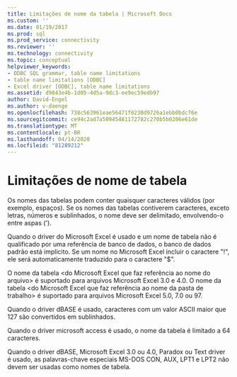 ```yaml
---
title: Limitações de nome da tabela | Microsoft Docs
ms.custom: ''
ms.date: 01/19/2017
ms.prod: sql
ms.prod_service: connectivity
ms.reviewer: ''
ms.technology: connectivity
ms.topic: conceptual
helpviewer_keywords:
- ODBC SQL grammar, table name limitations
- table name limitations [ODBC]
- Excel driver [ODBC], table name limitations
ms.assetid: d9843e4b-1d05-4d5a-9dc3-ee9ec59edb97
author: David-Engel
ms.author: v-daenge
ms.openlocfilehash: 738c563961eae56471f0238d9726a1ebb0bdc76e
ms.sourcegitcommit: ce94c2ad7a50945481172782c270b5b0206e61de
ms.translationtype: MT
ms.contentlocale: pt-BR
ms.lasthandoff: 04/14/2020
ms.locfileid: "81289212"
---
```

# <a name="table-name-limitations"></a>Limitações de nome de tabela
Os nomes das tabelas podem conter quaisquer caracteres válidos (por exemplo, espaços). Se os nomes das tabelas contiverem caracteres, exceto letras, números e sublinhados, o nome deve ser delimitado, envolvendo-o entre aspas (').  
  
 Quando o driver do Microsoft Excel é usado e um nome de tabela não é qualificado por uma referência de banco de dados, o banco de dados padrão está implícito. Se um nome no Microsoft Excel incluir o caractere "!", ele será automaticamente traduzido para o caractere "$".  
  
 O nome da tabela \<do Microsoft Excel que faz referência ao nome do arquivo> é suportado para arquivos Microsoft Excel 3.0 e 4.0. O nome da tabela \<do Microsoft Excel que faz referência ao nome da pasta de trabalho> é suportado para arquivos Microsoft Excel 5.0, 7.0 ou 97.  
  
 Quando o driver dBASE é usado, caracteres com um valor ASCII maior que 127 são convertidos em sublinhados.  
  
 Quando o driver microsoft access é usado, o nome da tabela é limitado a 64 caracteres.  
  
 Quando o driver dBASE, Microsoft Excel 3.0 ou 4.0, Paradox ou Text driver é usado, as palavras-chave especiais MS-DOS CON, AUX, LPT1 e LPT2 não devem ser usadas como nomes de tabela.
